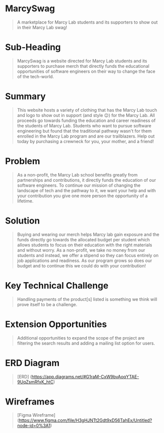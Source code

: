 # MarcySwag 
> A marketplace for Marcy Lab students and its supporters to show out in their Marcy Lab swag!

# Sub-Heading 
> MarcySwag is a website directed for Marcy Lab students and its supporters to purchase merch that directly funds the educational opportunities of software engineers on their way to change the face of the tech-world.

# Summary 
> This website hosts a variety of clothing that has the Marcy Lab touch and logo to show out in support (and style :wink:) for the Marcy Lab. All proceeds go towards funding the education and career readiness of the students of Marcy Lab. Students who want to pursue software engineering but found that the traditional pathway wasn't for them enrolled in the Marcy Lab program and are our trailblazers. Help out today by purchasing a crewneck for you, your mother, and a friend! 

# Problem 
> As a non-profit, the Marcy Lab school benefits greatly from partnerships and contributions, it directly funds the education of our software engineers. To continue our mission of changing the landscape of tech and the pathway to it, we want your help and with your contribution you give one more person the opportunity of a lifetime.

# Solution
> Buying and wearing our merch helps Marcy lab gain exposure and the funds directly go towards the allocated budget per student which allows students to focus on their education with the right materials and without worry. As a non-profit, we take no money from our students and instead, we offer a stipend so they can focus entirely on job applications and readiness. As our program grows so does our budget and to continue this we could do with your contribution!

# Key Technical Challenge 
> Handling payments of the product[s] listed is something we think will prove itself to be a challenge.

# Extension Opportunities 
> Additional opportunities to expand the scope of the project are filtering the search results and adding a mailing list option for users. 

# ERD Diagram 
> [ERD] (https://app.diagrams.net/#G1raM-CxW9bvAoqYTAE-9UqZsmRfxK_htC)

# Wireframes 
> [Figma Wireframe] (https://www.figma.com/file/H3gHJNTt2Gdt9xD56TahEx/Untitled?node-id=0%3A1)
